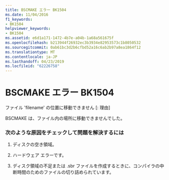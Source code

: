 ```yaml
---
title: BSCMAKE エラー BK1504
ms.date: 11/04/2016
f1_keywords:
- BK1504
helpviewer_keywords:
- BK1504
ms.assetid: e6d1a171-1472-4b7e-a04b-1a68a561675f
ms.openlocfilehash: b213944f26932ec3b3934e82953573c1b8050532
ms.sourcegitcommit: 0ab61bc3d2b6cfbd52a16c6ab2b97a8ea1864f12
ms.translationtype: MT
ms.contentlocale: ja-JP
ms.lasthandoff: 04/23/2019
ms.locfileid: "62226758"
---
```

# <a name="bscmake-error-bk1504"></a>BSCMAKE エラー BK1504

ファイル 'filename' の位置に移動できません [: 理由]

BSCMAKE は、ファイル内の場所に移動できませんでした。

### <a name="to-fix-by-checking-the-following-possible-causes"></a>次のような原因をチェックして問題を解決するには

1. ディスクの空き領域。

1. ハードウェア エラーです。

1. ディスク領域の不足または .sbr ファイルを作成するときに、コンパイラの中断時間のためのファイルの切り詰められています。